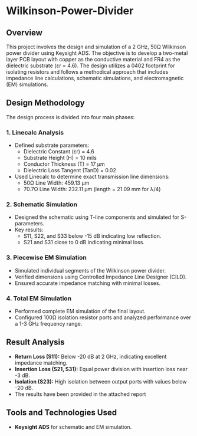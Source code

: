 # Wilkinson-Power-Divider

## Overview
This project involves the design and simulation of a 2 GHz, 50Ω Wilkinson power divider using Keysight ADS. The objective is to develop a two-metal layer PCB layout with copper as the conductive material and FR4 as the dielectric substrate (εr = 4.6). The design utilizes a 0402 footprint for isolating resistors and follows a methodical approach that includes impedance line calculations, schematic simulations, and electromagnetic (EM) simulations.

## Design Methodology
The design process is divided into four main phases:

### 1. Linecalc Analysis
- Defined substrate parameters:
  - Dielectric Constant (εr) = 4.6
  - Substrate Height (H) = 10 mils
  - Conductor Thickness (T) = 17 µm
  - Dielectric Loss Tangent (TanD) = 0.02
- Used Linecalc to determine exact transmission line dimensions:
  - 50Ω Line Width: 459.13 µm
  - 70.7Ω Line Width: 232.11 µm (length = 21.09 mm for λ/4)

### 2. Schematic Simulation
- Designed the schematic using T-line components and simulated for S-parameters.
- Key results:
  - S11, S22, and S33 below -15 dB indicating low reflection.
  - S21 and S31 close to 0 dB indicating minimal loss.

### 3. Piecewise EM Simulation
- Simulated individual segments of the Wilkinson power divider.
- Verified dimensions using Controlled Impedance Line Designer (CILD).
- Ensured accurate impedance matching with minimal losses.

### 4. Total EM Simulation
- Performed complete EM simulation of the final layout.
- Configured 100Ω isolation resistor ports and analyzed performance over a 1-3 GHz frequency range.

## Result Analysis
- **Return Loss (S11):** Below -20 dB at 2 GHz, indicating excellent impedance matching.
- **Insertion Loss (S21, S31):** Equal power division with insertion loss near -3 dB.
- **Isolation (S23):** High isolation between output ports with values below -20 dB.
- The results have been provided in the attached report

## Tools and Technologies Used
- **Keysight ADS** for schematic and EM simulation.
